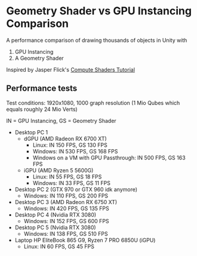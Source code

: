 # Geometry Shader vs GPU Instancing Comparison

A performance comparison of drawing thousands of objects in Unity with

1. GPU Instancing
2. A Geometry Shader

Inspired by Jasper Flick's [Compute Shaders Tutorial](https://catlikecoding.com/unity/tutorials/basics/compute-shaders/)

## Performance tests

Test conditions: 1920x1080, 1000 graph resolution (1 Mio Qubes which equals roughly 24 Mio Verts)

IN = GPU Instancing, GS = Geometry Shader

- Desktop PC 1
  - dGPU (AMD Radeon RX 6700 XT)
    - Linux: IN 150 FPS, GS 130 FPS
    - Windows: IN 530 FPS, GS 168 FPS
    - Windows on a VM with GPU Passthrough: IN 500 FPS, GS 163 FPS
  - iGPU (AMD Ryzen 5 5600G)
    - Linux: IN 55 FPS, GS 18 FPS
    - Windows: IN 33 FPS, GS 11 FPS
- Desktop PC 2 (GTX 970 or GTX 960 idk anymore)
  - Windows: IN 110 FPS, GS 200 FPS
- Desktop PC 3 (AMD Radeon RX 6750 XT)
  - Windows: IN 420 FPS, GS 135 FPS
- Desktop PC 4 (Nvidia RTX 3080)
  - Windows: IN 152 FPS, GS 600 FPS
- Desktop PC 5 (Nvidia RTX 3080)
  - Windows: IN 138 FPS, GS 510 FPS
- Laptop HP EliteBook 865 G9, Ryzen 7 PRO 6850U (iGPU)
  - Linux: IN 60 FPS, GS 45 FPS
